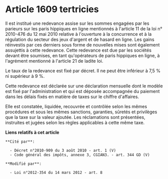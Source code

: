 # Article 1609 tertricies

Il est institué une redevance assise sur les sommes engagées par les parieurs sur les paris hippiques en ligne mentionnés à
l'article 11 de la loi n° 2010-476 du 12 mai 2010 relative à l'ouverture à la concurrence et à la régulation du secteur des
jeux d'argent et de hasard en ligne. Les gains réinvestis par ces derniers sous forme de nouvelles mises sont également
assujettis à cette redevance. Cette redevance est due par les sociétés devant être soumises, en tant qu'opérateurs de paris
hippiques en ligne, à l'agrément mentionné à l'article 21 de ladite loi. 

Le taux de la redevance est fixé par décret. Il ne peut être inférieur à 7,5 % ni supérieur à 9 %. 

Cette redevance est déclarée sur une déclaration mensuelle dont le modèle est fixé par l'administration et qui est déposée
accompagnée du paiement dans les délais fixés en matière de taxes sur le chiffre d'affaires. 

Elle est constatée, liquidée, recouvrée et contrôlée selon les mêmes procédures et sous les mêmes sanctions, garanties,
sûretés et privilèges que la taxe sur la valeur ajoutée. Les réclamations sont présentées, instruites et jugées selon les
règles applicables à cette même taxe.

**Liens relatifs à cet article**

	**Cité par**:

	  - Décret n°2010-909 du 3 août 2010 - art. 1 (V)
	  - Code général des impôts, annexe 3, CGIAN3. - art. 344 GD (V)

	**Modifié par**:

	  - Loi n°2012-354 du 14 mars 2012 - art. 8
